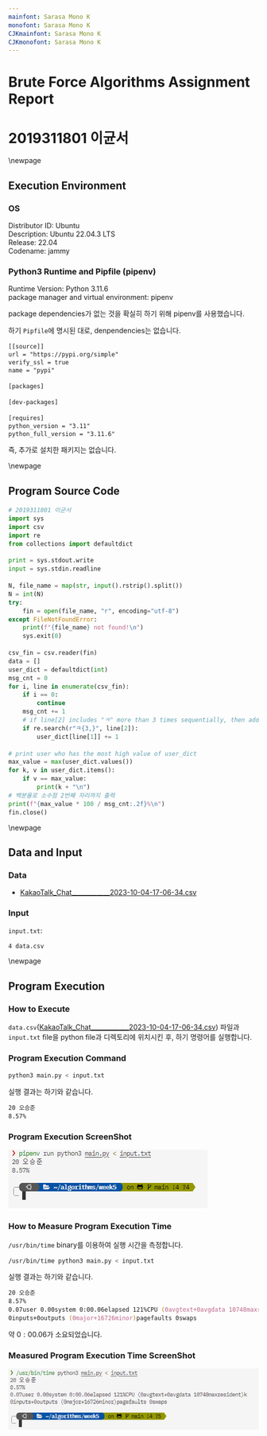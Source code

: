 ```yaml
---
mainfont: Sarasa Mono K
monofont: Sarasa Mono K
CJKmainfont: Sarasa Mono K
CJKmonofont: Sarasa Mono K
---
```


# Brute Force Algorithms Assignment Report

# 2019311801 이균서

\newpage

## Execution Environment

### OS

Distributor ID: Ubuntu  
Description: Ubuntu 22.04.3 LTS  
Release: 22.04  
Codename: jammy

### Python3 Runtime and Pipfile (pipenv)

Runtime Version: Python 3.11.6  
package manager and virtual environment: pipenv

package dependencies가 없는 것을 확실히 하기 위해 pipenv를 사용했습니다.

하기 `Pipfile`에 명시된 대로, denpendencies는 없습니다.

```
[[source]]
url = "https://pypi.org/simple"
verify_ssl = true
name = "pypi"

[packages]

[dev-packages]

[requires]
python_version = "3.11"
python_full_version = "3.11.6"
```

즉, 추가로 설치한 패키지는 없습니다.

\newpage

## Program Source Code

```python
# 2019311801 이균서
import sys
import csv
import re
from collections import defaultdict

print = sys.stdout.write
input = sys.stdin.readline

N, file_name = map(str, input().rstrip().split())
N = int(N)
try:
    fin = open(file_name, "r", encoding="utf-8")
except FileNotFoundError:
    print(f"{file_name} not found!\n")
    sys.exit(0)

csv_fin = csv.reader(fin)
data = []
user_dict = defaultdict(int)
msg_cnt = 0
for i, line in enumerate(csv_fin):
    if i == 0:
        continue
    msg_cnt += 1
    # if line[2] includes "ㅋ" more than 3 times sequentially, then add 1 to user_dict[line[1]]
    if re.search(r"ㅋ{3,}", line[2]):
        user_dict[line[1]] += 1

# print user who has the most high value of user_dict
max_value = max(user_dict.values())
for k, v in user_dict.items():
    if v == max_value:
        print(k + "\n")
# 백분율로 소수점 2번째 자리까지 출력
print(f"{max_value * 100 / msg_cnt:.2f}%\n")
fin.close()

```

\newpage

## Data and Input

### Data

- [KakaoTalk_Chat\_\_\_\_\_\_\_\_\_\_\_\_2023-10-04-17-06-34.csv](https://piazza.com/redirect/s3?bucket=uploads&prefix=paste%2Fllui864osim11d%2Fa26231d35f8801fe90835532bab37aa4b614caffbdbfc21faf1d83e534860f73%2FKakaoTalk_Chat____________2023-10-04-17-06-34.csv)

### Input

`input.txt`:

```txt
4 data.csv
```

\newpage

## Program Execution

### How to Execute

`data.csv`([KakaoTalk_Chat\_\_\_\_\_\_\_\_\_\_\_\_2023-10-04-17-06-34.csv](https://piazza.com/redirect/s3?bucket=uploads&prefix=paste%2Fllui864osim11d%2Fa26231d35f8801fe90835532bab37aa4b614caffbdbfc21faf1d83e534860f73%2FKakaoTalk_Chat____________2023-10-04-17-06-34.csv)) 파일과 `input.txt` file을 python file과 디렉토리에 위치시킨 후, 하기 명령어를 실행합니다.

### Program Execution Command

```zsh
python3 main.py < input.txt
```

실행 결과는 하기와 같습니다.

```zsh
20 오승준
8.57%
```

### Program Execution ScreenShot

![Program Execution ScreenShot](image-2.png)

### How to Measure Program Execution Time

`/usr/bin/time` binary를 이용하여 실행 시간을 측정합니다.

```zsh
/usr/bin/time python3 main.py < input.txt
```

실행 결과는 하기와 같습니다.

```zsh
20 오승준
8.57%
0.07user 0.00system 0:00.06elapsed 121%CPU (0avgtext+0avgdata 10748maxresident)k
0inputs+0outputs (0major+16726minor)pagefaults 0swaps
```

약 $0:00.06$가 소요되었습니다.

### Measured Program Execution Time ScreenShot

![Measured Program Execution Time ScreenShot](image-3.png)
